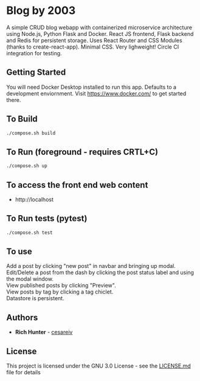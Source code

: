 # Blog by 2003
A simple CRUD blog webapp with containerized microservice architecture using Node.js, Python Flask and Docker. React JS frontend, Flask backend and Redis for persistent storage. Uses React Router and CSS Modules (thanks to create-react-app). Minimal CSS. Very lighweight! Circle CI integration for testing.

## Getting Started
You will need Docker Desktop installed to run this app. Defaults to a development enviornment. Visit https://www.docker.com/ to get started there.

## To Build
```bash
./compose.sh build
```

## To Run (foreground - requires CRTL+C)
```bash
./compose.sh up
```

## To access the front end web content
* http://localhost

## To Run tests (pytest)
```bash
./compose.sh test
```

## To use
Add a post by clicking "new post" in navbar and bringing up modal.
<br>Edit/Delete a post from the dash by clicking the post status label and using the modal window.
<br>View published posts by clicking "Preview".
<br>View posts by tag by clicking a tag chiclet.
<br>Datastore is persistent.

## Authors

* **Rich Hunter** - [cesareiv](https://github.com/cesareiv)

## License

This project is licensed under the GNU 3.0 License - see the [LICENSE.md](LICENSE.md) file for details

